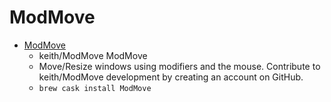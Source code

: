 # ModMove
- [ModMove](https://github.com/keith/modmove)
  -  keith/ModMove ModMove
  - Move/Resize windows using modifiers and the mouse. Contribute to keith/ModMove development by creating an account on GitHub.
  - `brew cask install ModMove`
